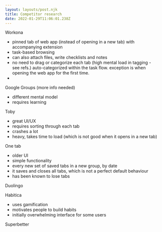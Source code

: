 ```yaml
---
layout: layouts/post.njk
title: Competitor research
date: 2022-01-29T11:06:01.238Z
---
```

Workona

* pinned tab of web app (instead of opening in a new tab) with accompanying extension
* task-based browsing
* can also attach files, write checklists and notes
* no need to drag or categorize each tab (high mental load in tagging - see refs.) auto-categorized within the task flow. exception is when opening the web app for the first time.
*



Google Groups (more info needed)

* different mental model
* requires learning



Toby

* great UI/UX
* requires sorting through each tab
* crashes a lot
* heavy, takes time to load (which is not good when it opens in a new tab)



One tab

* older UI
* simple functionality
* every new set of saved tabs in a new group, by date
* it saves and closes all tabs, which is not a perfect default behaviour
* has been known to lose tabs



Duolingo



Habitica

* uses gamification
* motivates people to build habits
* initially overwhelming interface for some users



Superbetter